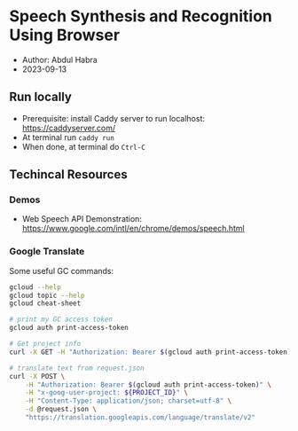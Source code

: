# Speech Synthesis and Recognition Using Browser

* Author: Abdul Habra
* 2023-09-13


## Run locally

* Prerequisite: install Caddy server to run localhost: https://caddyserver.com/
* At terminal run `caddy run`
* When done, at terminal do `Ctrl-C`


## Techincal Resources

### Demos
* Web Speech API Demonstration:  https://www.google.com/intl/en/chrome/demos/speech.html


### Google Translate

Some useful GC commands:

```bash
gcloud --help
gcloud topic --help
gcloud cheat-sheet

# print my GC access token
gcloud auth print-access-token

# Get project info
curl -X GET -H "Authorization: Bearer $(gcloud auth print-access-token)" "https://cloudresourcemanager.googleapis.com/v3/projects/${PROJECT_ID}"

# translate text from request.json
curl -X POST \
    -H "Authorization: Bearer $(gcloud auth print-access-token)" \
    -H "x-goog-user-project: ${PROJECT_ID}" \
    -H "Content-Type: application/json; charset=utf-8" \
    -d @request.json \
    "https://translation.googleapis.com/language/translate/v2"

```

